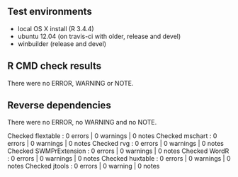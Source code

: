 ## Test environments

- local OS X install (R 3.4.4)
- ubuntu 12.04 (on travis-ci with older, release and devel) 
- winbuilder (release and devel)

## R CMD check results

There were no ERROR, WARNING or NOTE. 

## Reverse dependencies

There were no ERROR, no WARNING and no NOTE. 

Checked flextable      : 0 errors | 0 warnings | 0 notes
Checked mschart        : 0 errors | 0 warnings | 0 notes
Checked rvg            : 0 errors | 0 warnings | 0 notes
Checked SWMPrExtension : 0 errors | 0 warnings | 0 notes
Checked WordR          : 0 errors | 0 warnings | 0 notes
Checked huxtable       : 0 errors | 0 warnings | 0 notes
Checked jtools         : 0 errors | 0 warning  | 0 notes

